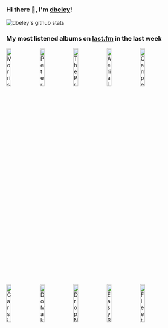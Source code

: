 ### Hi there 👋, I'm [dbeley](https://dbeley.ovh/en)!

![dbeley's github stats](https://github-readme-stats.vercel.app/api?username=dbeley)

### My most listened albums on [last.fm](https://www.last.fm/user/d_beley) in the last week

[<img src='https://lastfm.freetls.fastly.net/i/u/300x300/7e7dc952a29048e8c83045d062ed44d7.jpg' width='16%' height='16%' alt='Morrissey - Vauxhall And I (20th Anniversary Definitive Master)'>](https://www.last.fm/music/morrissey/vauxhall%2band%2bi%2b%252820th%2banniversary%2bdefinitive%2bmaster%2529)&nbsp;
[<img src='https://lastfm.freetls.fastly.net/i/u/300x300/97e40789ea3fa32c5b2bb2875a23ac0b.jpg' width='16%' height='16%' alt='Peter Zummo - Second Spring OST'>](https://www.last.fm/music/peter%2bzummo/second%2bspring%2bost)&nbsp;
[<img src='https://lastfm.freetls.fastly.net/i/u/300x300/772b459e6de796c035f087919758d47b.jpg' width='16%' height='16%' alt='The Pretenders - Pretenders (Expanded & Remastered)'>](https://www.last.fm/music/the%2bpretenders/pretenders%2b%2528expanded%2b%2526%2bremastered%2529)&nbsp;
[<img src='https://lastfm.freetls.fastly.net/i/u/300x300/503e31e23d4bf51ba7fd78061d6f99aa.png' width='16%' height='16%' alt='Aerial M - Aerial M'>](https://www.last.fm/music/aerial%2bm/aerial%2bm)&nbsp;
[<img src='https://lastfm.freetls.fastly.net/i/u/300x300/472e9c172b1e4c5abf52df475cf91335.jpg' width='16%' height='16%' alt='Camper Van Beethoven - Telephone Free Landslide Victory'>](https://www.last.fm/music/camper%2bvan%2bbeethoven/telephone%2bfree%2blandslide%2bvictory)&nbsp;
<br>
[<img src='https://lastfm.freetls.fastly.net/i/u/300x300/8b7c67bdd755402ac0c7a6ca3e94db09.png' width='16%' height='16%' alt='Carsick Cars - Carsick Cars'>](https://www.last.fm/music/carsick%2bcars/carsick%2bcars)&nbsp;
[<img src='https://lastfm.freetls.fastly.net/i/u/300x300/31f319474e794bbbb25bc4b4ab775524.png' width='16%' height='16%' alt='Do Make Say Think - Goodbye Enemy Airship The Landlord Is Dead'>](https://www.last.fm/music/do%2bmake%2bsay%2bthink/goodbye%2benemy%2bairship%2bthe%2blandlord%2bis%2bdead)&nbsp;
[<img src='https://lastfm.freetls.fastly.net/i/u/300x300/0e58dd8880da4f09b3676ba5a4b64aa7.jpg' width='16%' height='16%' alt='Drop Nineteens - Delaware'>](https://www.last.fm/music/drop%2bnineteens/delaware)&nbsp;
[<img src='https://lastfm.freetls.fastly.net/i/u/300x300/d74cbd5be9b2907d72ad4cdcb2ef085e.jpg' width='16%' height='16%' alt='Easy Star All-Stars - Radiodread (Special Edition)'>](https://www.last.fm/music/easy%2bstar%2ball-stars/radiodread%2b%2528special%2bedition%2529)&nbsp;
[<img src='https://lastfm.freetls.fastly.net/i/u/300x300/bd277b517a2a0a880591227851ab50a5.jpg' width='16%' height='16%' alt='Fleetwood Mac - Tusk (Deluxe Edition)'>](https://www.last.fm/music/fleetwood%2bmac/tusk%2b%2528deluxe%2bedition%2529)&nbsp;
<br>
